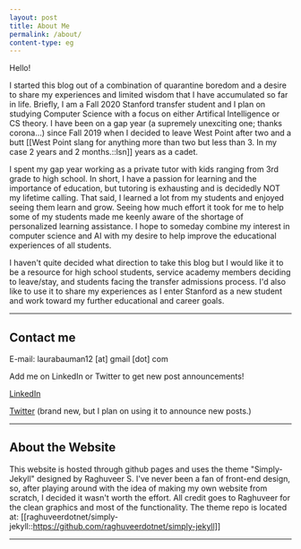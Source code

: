 ```yaml
---
layout: post
title: About Me
permalink: /about/
content-type: eg
---
```


Hello! 

I started this blog out of a combination of quarantine boredom and a desire to share my experiences and limited wisdom that I have accumulated so far in life. Briefly, I am a Fall 2020 Stanford transfer student and I plan on studying Computer Science with a focus on either Artifical Intelligence or CS theory. I have been on a gap year (a supremely unexciting one; thanks corona...) since Fall 2019 when I decided to leave West Point after two and a butt [[West Point slang for anything more than two but less than 3. In my case 2 years and 2 months.::lsn]] years as a cadet. 

I spent my gap year working as a private tutor with kids ranging from 3rd grade to high school. In short, I have a passion for learning and the importance of education, but tutoring is exhausting and is decidedly NOT my lifetime calling. That said, I learned a lot from my students and enjoyed seeing them learn and grow. Seeing how much effort it took for me to help some of my students made me keenly aware of the shortage of personalized learning assistance. I hope to someday combine my interest in computer science and AI with my desire to help improve the educational experiences of all students. 

I haven't quite decided what direction to take this blog but I would like it to be a resource for high school students, service academy members deciding to leave/stay, and students facing the transfer admissions process. I'd also like to use it to share my experiences as I enter Stanford as a new student and work toward my further educational and career goals. 


---

## Contact me

E-mail: laurabauman12 [at] gmail [dot] com

Add me on LinkedIn or Twitter to get new post announcements!

[LinkedIn](https://www.linkedin.com/in/laura-bauman-060370177/)

[Twitter](https://twitter.com/baumanl_12) (brand new, but I plan on using it to announce new posts.)

---

## About the Website

This website is hosted through github pages and uses the theme "Simply-Jekyll" designed by Raghuveer S. I've never been a fan of front-end design, so, after playing around with the idea of making my own website from scratch, I decided it wasn't worth the effort. All credit goes to Raghuveer for the clean graphics and most of the functionality. The theme repo is located at: [[raghuveerdotnet/simply-jekyll::https://github.com/raghuveerdotnet/simply-jekyll]]

---

